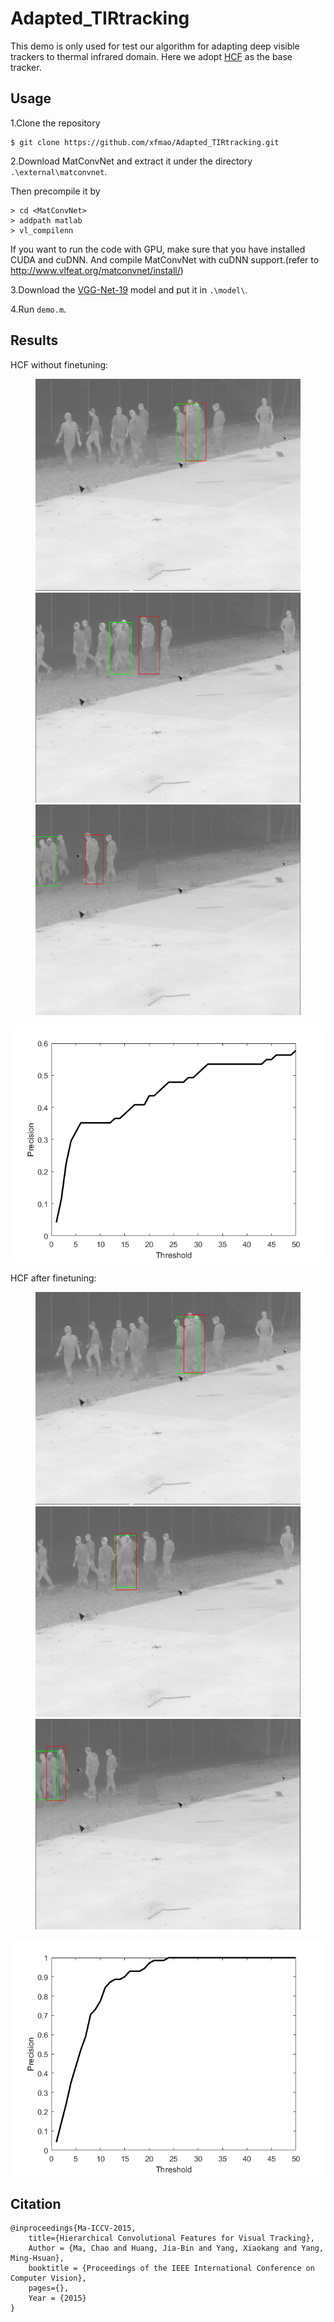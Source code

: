 # Adapted_TIRtracking

This demo is only used for test our algorithm for adapting deep visible trackers to thermal infrared domain. Here we adopt [HCF](https://github.com/jbhuang0604/CF2) as the base tracker.

## Usage

1.Clone the repository 

```buildoutcfg
$ git clone https://github.com/xfmao/Adapted_TIRtracking.git
```

2.Download MatConvNet and extract it under the directory `.\external\matconvnet`.

Then precompile it by

```buildoutcfg
> cd <MatConvNet>
> addpath matlab
> vl_compilenn
```

If you want to run the code with GPU, make sure that you have installed CUDA and cuDNN. And compile MatConvNet with cuDNN support.(refer to http://www.vlfeat.org/matconvnet/install/)

3.Download the [VGG-Net-19](http://www.vlfeat.org/matconvnet/models/imagenet-vgg-verydeep-19.mat) model and put it in `.\model\`.

4.Run `demo.m`.

## Results

HCF without finetuning:

<figure class="third">
    <img src="./image/q26.png">
    <img src="./image/q46.png">
    <img src="./image/q1.png">
</figure>

![](./image/1.png)

HCF after finetuning:

<figure class="third">
    <img src="./image/t26.png">
    <img src="./image/t46.png">
    <img src="./image/t1.png">
</figure>

![](./image/2.png)

## Citation

```buildoutcfg
@inproceedings{Ma-ICCV-2015,
    title={Hierarchical Convolutional Features for Visual Tracking},
    Author = {Ma, Chao and Huang, Jia-Bin and Yang, Xiaokang and Yang, Ming-Hsuan},
    booktitle = {Proceedings of the IEEE International Conference on Computer Vision},
    pages={},
    Year = {2015}
}
```
